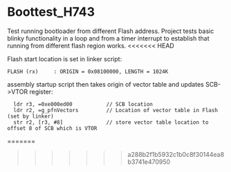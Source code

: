 # Boottest_H743
Test running bootloader from different Flash address. Project tests basic blinky functionality in a loop and from a timer interrupt to establish that running from different flash region works.
<<<<<<< HEAD

Flash start location is set in linker script:

```
FLASH (rx)     : ORIGIN = 0x08100000, LENGTH = 1024K
```

assembly startup script then takes origin of vector table and updates SCB->VTOR register:

```
  ldr r3, =0xe000ed00			// SCB location
  ldr r2, =g_pfnVectors			// Location of vector table in Flash (set by linker)
  str r2, [r3, #8]				// store vector table location to offset 8 of SCB which is VTOR
```

=======
>>>>>>> a288b2f1b5932c1b0c8f30144ea8b3741e470950
